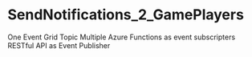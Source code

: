 # SendNotifications_2_GamePlayers

One Event Grid Topic
Multiple Azure Functions as event subscripters
RESTful API as Event Publisher
